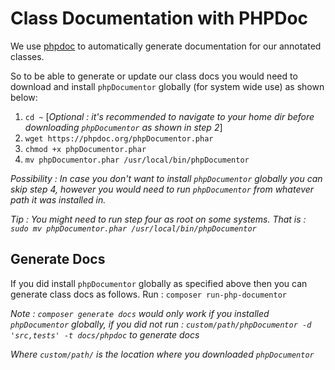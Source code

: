 # Class Documentation with PHPDoc 

We use [phpdoc](phpdoc.org) to automatically generate documentation for our annotated classes.

So to be able to generate or update our class docs you would need to download and install `phpDocumentor` globally (for system wide use) as shown below:

1. `cd ~` [*Optional : it's recommended to navigate to your home dir before downloading `phpDocumentor` as shown in step 2*]
2. `wget https://phpdoc.org/phpDocumentor.phar`
3. `chmod +x phpDocumentor.phar`
4. `mv phpDocumentor.phar /usr/local/bin/phpDocumentor`

*Possibility : In case you don't want to install `phpDocumentor` globally you can skip step 4, however you would need to run `phpDocumentor` from whatever path it was installed in.*

*Tip : You might need to run step four as root on some systems. That is : `sudo mv phpDocumentor.phar /usr/local/bin/phpDocumentor`*

## Generate Docs

If you did install `phpDocumentor` globally as specified above then you can generate class docs as follows.
Run : `composer run-php-documentor`



*Note : `composer generate docs` would only work if you installed `phpDocumentor` globally, if you did not run : `custom/path/phpDocumentor -d 'src,tests' -t docs/phpdoc` to generate docs*

*Where `custom/path/`  is the location where you downloaded `phpDocumentor`*
